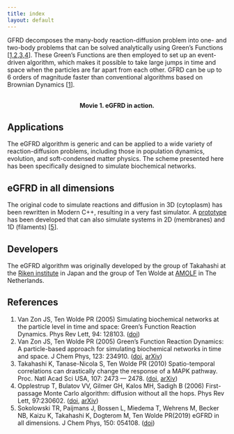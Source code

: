 ```yaml
---
title: index
layout: default
---
```


GFRD decomposes the many-body reaction-diffusion problem into one- and two-body problems that can be solved analytically using Green’s Functions \[[1,2,3,4](#references)\]. These Green’s Functions are then employed to set up an event-driven algorithm, which makes it possible to take large jumps in time and space when the particles are far apart from each other. GFRD can be up to 6 orders of magnitude faster than conventional algorithms based on Brownian Dynamics \[[1](#references)\].
<p align="center">
    <a href="includes\movies\SV2_Organoid_3D_bottom_view.mp4">
    </a><br>
    <b>Movie 1. eGFRD in action.</b>
</p>

## Applications
The eGFRD algorithm is generic and can be applied to a wide variety of reaction-diffusion problems, including those in population dynamics, evolution, and soft-condensed matter physics. The scheme presented here has been specifically designed to simulate biochemical networks. 

## eGFRD in all dimensions
The original code to simulate reactions and diffusion in 3D (cytoplasm) has been rewritten in Modern C++, resulting in a very fast simulator. A [prototype]({{site.github_old_repository}}) has been developed that can also simulate systems in 2D (membranes) and 1D (filaments) \[[5](#references)\].

## Developers
The eGFRD algorithm was originally developed by the group of Takahashi at the [Riken institute]({{site.riken_website}}) in Japan and the group of Ten Wolde at [AMOLF]({{site.company_website}}) in The Netherlands.

## References
1. Van Zon JS, Ten Wolde PR (2005) Simulating biochemical networks at the particle level in time and space: Green’s Function Reaction Dynamics. Phys Rev Lett, 94: 128103. ([doi](https://dx.doi.org/10.1103/PhysRevLett.94.128103))
2. Van Zon JS, Ten Wolde PR (2005) Green’s Function Reaction Dynamics: A particle-based approach for simulating biochemical networks in time and space. J Chem Phys, 123: 234910. ([doi](https://dx.doi.org/10.1063/1.2137716), [arXiv](https://arxiv.org/abs/q-bio/0404002))
3. Takahashi K, Tanase-Nicola S, Ten Wolde PR (2010) Spatio-temporal correlations can drastically change the response of a MAPK pathway. Proc. Natl Acad Sci USA, 107: 2473 — 2478. ([doi](https://dx.doi.org/10.1073/pnas.0906885107), [arXiv](https://arxiv.org/abs/0907.0514))
4. Opplestrup T, Bulatov VV, Gilmer GH, Kalos MH, Sadigh B (2006) First-passage Monte Carlo algorithm: diffusion without all the hops. Phys Rev Lett, 97:230602. ([doi](https://dx.doi.org/10.1103/PhysRevLett.97.230602), [arXiv](https://arxiv.org/abs/0905.3576))
5. Sokolowski TR, Paijmans J, Bossen L, Miedema T, Wehrens M, Becker NB, Kaizu K, Takahashi K, Dogterom M, Ten Wolde PR(2019) eGFRD in all dimensions. J Chem Phys, 150: 054108.  ([doi](https://doi.org/10.1063/1.5064867))


